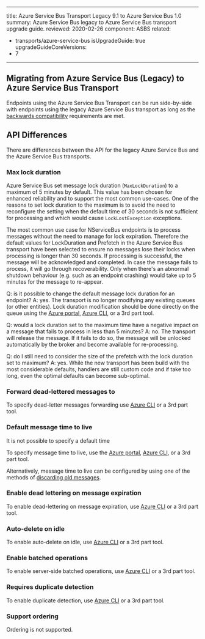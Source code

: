 ---
title: Azure Service Bus Transport Legacy 9.1 to Azure Service Bus 1.0
summary: Azure Service Bus legacy to Azure Service Bus transport upgrade guide.
reviewed: 2020-02-26
component: ASBS
related:
 - transports/azure-service-bus
isUpgradeGuide: true
upgradeGuideCoreVersions:
 - 7
 ---


## Migrating from Azure Service Bus (Legacy) to Azure Service Bus Transport

Endpoints using the Azure Service Bus Transport can be run side-by-side with endpoints using the legacy Azure Service Bus transport as long as the [backwards compatibility](/transports/azure-service-bus/compatibility) requirements are met.

## API Differences

There are differences between the API for the legacy Azure Service Bus and the Azure Service Bus transports.

### Max lock duration


Azure Service Bus set message lock duration (`MaxLockDuration`) to a maximum of 5 minutes by default. This value has been chosen for enhanced reliability and to support the most common use-cases. One of the reasons to set lock duration to the maximum is to avoid the need to reconfigure the setting when the default time of 30 seconds is not sufficient for processing and which would cause `LockLostException` exceptions. 

The most common use case for NServiceBus endpoints is to process messages without the need to manage for lock expiration. Therefore the default values for LockDuration and Prefetch in the Azure Service Bus transport have been selected to ensure no messages lose their locks when processing is longer than 30 seconds. If processing is successful, the message will be acknowledged and completed. In case the message fails to process, it will go through recoverability. Only when there's an abnormal shutdown behaviour (e.g. such as an endpoint crashing) would take up to 5 minutes for the message to re-appear.

Q: is it possible to change the default message lock duration for an endpoint?
A: yes. The transport is no longer modifying any existing queues (or other entities). Lock duration modification should be done directly on the queue using the [Azure portal](https://portal.azure.com/), [Azure CLI](https://docs.microsoft.com/en-us/cli/azure/servicebus/queue?view=azure-cli-latest#az-servicebus-queue-update), or a 3rd part tool.

Q: would a lock duration set to the maximum time have a negative impact on a message that fails to process in less than 5 minutes?
A: no. The transport will release the message. If it fails to do so, the message will be unlocked automatically by the broker and become available for re-processing.

Q: do I still need to consider the size of the prefetch with the lock duration set to maximum?
A: yes. While the new transport has been build with the most considerable defaults, handlers are still custom code and if take too long, even the optimal defaults can become sub-optimal.

### Forward dead-lettered messages to

To specify dead-letter messages forwarding use [Azure CLI](https://docs.microsoft.com/en-us/cli/azure/servicebus/queue?view=azure-cli-latest#az-servicebus-queue-update) or a 3rd part tool.


### Default message time to live

It is not possible to specify a default time

To specify message time to live, use the [Azure portal](https://portal.azure.com/), [Azure CLI](https://docs.microsoft.com/en-us/cli/azure/servicebus/queue?view=azure-cli-latest#az-servicebus-queue-update), or a 3rd part tool. 

Alternatively,  message time to live can be configured by using one of the methods of [discarding old messages](/nservicebus/messaging/discard-old-messages).

### Enable dead lettering on message expiration

To enable dead-lettering on message expiration, use [Azure CLI](https://docs.microsoft.com/en-us/cli/azure/servicebus/queue?view=azure-cli-latest#az-servicebus-queue-update) or a 3rd part tool.


### Auto-delete on idle

To enable auto-delete on idle, use [Azure CLI](https://docs.microsoft.com/en-us/cli/azure/servicebus/queue?view=azure-cli-latest#az-servicebus-queue-update) or a 3rd part tool.


### Enable batched operations

To enable server-side batched operations, use [Azure CLI](https://docs.microsoft.com/en-us/cli/azure/servicebus/queue?view=azure-cli-latest#az-servicebus-queue-update) or a 3rd part tool.


### Requires duplicate detection


To enable duplicate detection, use [Azure CLI](https://docs.microsoft.com/en-us/cli/azure/servicebus/queue?view=azure-cli-latest#az-servicebus-queue-update) or a 3rd part tool.


### Support ordering

Ordering is not supported.
